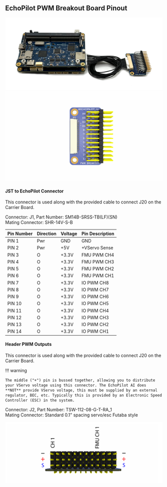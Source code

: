## EchoPilot PWM Breakout Board Pinout

![PWM Breakout](assets/echopilot_ai_6.png)
![PWM Breakout Board](assets/echopilot_pwm_breakout.JPG)

#### JST to EchoPilot Connector
This connector is used along with the provided cable to connect J20 on the Carrier Board.

Connector: J1, Part Number: SM14B-SRSS-TB(LF)(SN)  
Mating Connector: SHR-14V-S-B

Pin Number   | Direction     | Voltage       | Pin Description
------------ | ------------- | ------------  | ------------
PIN 1        | Pwr            | GND          | GND
PIN 2        | Pwr            | +5V          | +VServo Sense
PIN 3        | O            | +3.3V          | FMU PWM CH4
PIN 4        | O            | +3.3V         | FMU PWM CH3
PIN 5        | O            | +3.3V          | FMU PWM CH2
PIN 6        | O           | +3.3V          | FMU PWM CH1
PIN 7        | O            | +3.3V           | IO PWM CH8
PIN 8        | O            | +3.3V          | IO PWM CH7
PIN 9         | O            | +3.3V          | IO PWM CH6
PIN 10        | O            | +3.3V         | IO PWM CH5
PIN 11        | O            | +3.3V          | IO PWM CH4
PIN 12        | O           | +3.3V          | IO PWM CH3
PIN 13        | O            | +3.3V           | IO PWM CH2
PIN 14        | O            | +3.3V          | IO PWM CH1

#### Header PWM Outputs
This connector is used along with the provided cable to connect J20 on the Carrier Board.  

!!! warning

    The middle ("+") pin is bussed together, allowing you to distribute your VServo voltage using this connector. The EchoPilot AI does **NOT** provide VServo voltage, this must be supplied by an external regulator, BEC, etc. Typically this is provided by an Electronic Speed Controller (ESC) in the system.


Connector: J2, Part Number: TSW-112-08-G-T-RA_1  
Mating Connector: Standard 0.1" spacing servo/esc Futaba style

![PWM Breakout End View](assets/echopilot_pwm_endview.png)